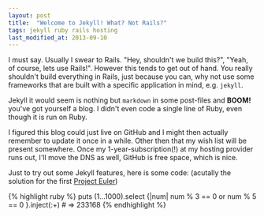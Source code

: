 ```yaml
---
layout: post
title:  "Welcome to Jekyll! What? Not Rails?"
tags: jekyll ruby rails hosting
last_modified_at: 2013-09-10
---
```


I must say. Usually I swear to Rails.
"Hey, shouldn't we build this?", "Yeah, of course, lets use Rails!".
However this tends to get out of hand.
You really shouldn't build everything in Rails, just because you can, why not use some frameworks that are built with a specific application in mind, e.g. `jekyll`.

Jekyll it would seem is nothing but `markdown` in some post-files and **BOOM!** you've got yourself a blog.
I didn't even code a single line of Ruby, even though it is run on Ruby.

I figured this blog could just live on GitHub and I might then actually remember to update it once in a while.
Other then that my wish list will be present somewhere.
Once my 1-year-subscription(!) at my hosting provider runs out, I'll move the DNS as well, GitHub is free space, which is nice.

Just to try out some Jekyll features, here is some code: (acutally the solution for the first [Project Euler][euler])

{% highlight ruby %}
puts (1...1000).select {|num| num % 3 == 0 or num % 5 == 0 }.inject(:+) # => 233168
{% endhighlight %}

[euler]: http://projecteuler.net/
